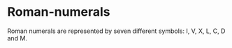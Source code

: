 # Roman-numerals
Roman numerals are represented by seven different symbols: I, V, X, L, C, D and M.
